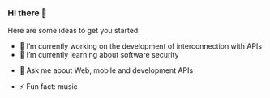 ### Hi there 👋

<!--**eloge257/eloge257** is a ✨ _special_ ✨ repository because its `README.md` (this file) appears on your GitHub profile.-->

Here are some ideas to get you started:

- 🔭 I’m currently working on  the development of interconnection with APIs
- 🌱 I’m currently learning about software security
<!-- - 👯 I’m looking to collaborate on ...
- 🤔 I’m looking for help with ... -->
- 💬 Ask me about  Web, mobile and development  APIs
<!-- - 📫 How to reach me: ...
- 😄 Pronouns: ... -->
- ⚡ Fun fact: music

